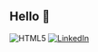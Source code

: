 ## Hello 👋
![HTML5](https://img.shields.io/badge/-HTML5-E34F26?logo=html5&logoColor=white)
[![LinkedIn](https://img.shields.io/badge/-LinkedIn-blue?logo=linkedin&logoColor=white)](https://www.linkedin.com/in/thomas-delville-641b12216)


<!--
**ThomasDlv0/ThomasDlv0** is a ✨ _special_ ✨ repository because its `README.md` (this file) appears on your GitHub profile.

Here are some ideas to get you started:

- 🔭 I’m currently working on ...
- 🌱 I’m currently learning ...
- 👯 I’m looking to collaborate on ...
- 🤔 I’m looking for help with ...
- 💬 Ask me about ...
- 📫 How to reach me: ...
- 😄 Pronouns: ...
- ⚡ Fun fact: ...
-->
